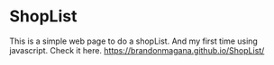 # ShopList
This is a simple web page to do a shopList. And my first time using javascript.
Check it here.  https://brandonmagana.github.io/ShopList/
